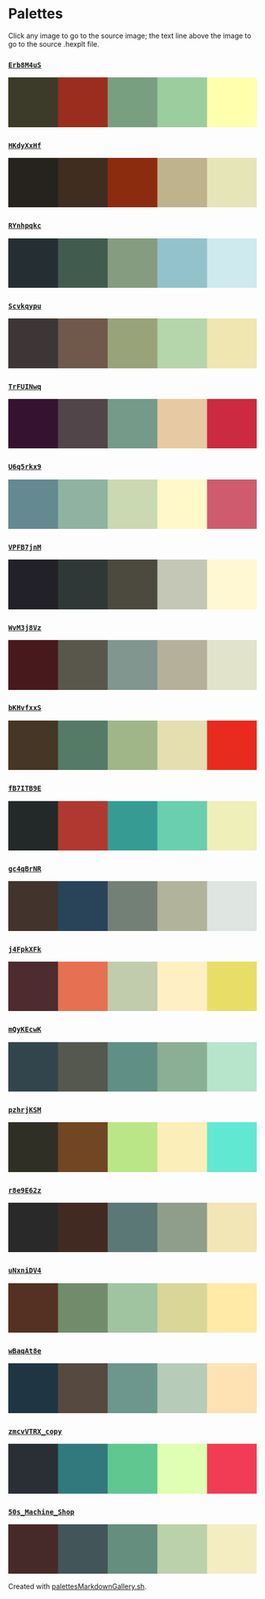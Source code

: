 # Palettes

Click any image to go to the source image; the text line above the image to go to the source .hexplt file.

### [`Erb8M4uS`](Erb8M4uS.hexplt)

[ ![Erb8M4uS.png](Erb8M4uS.png) ](Erb8M4uS.png)

### [`HKdyXxHf`](HKdyXxHf.hexplt)

[ ![HKdyXxHf.png](HKdyXxHf.png) ](HKdyXxHf.png)

### [`RYnhpqkc`](RYnhpqkc.hexplt)

[ ![RYnhpqkc.png](RYnhpqkc.png) ](RYnhpqkc.png)

### [`Scvkqypu`](Scvkqypu.hexplt)

[ ![Scvkqypu.png](Scvkqypu.png) ](Scvkqypu.png)

### [`TrFUINwq`](TrFUINwq.hexplt)

[ ![TrFUINwq.png](TrFUINwq.png) ](TrFUINwq.png)

### [`U6q5rkx9`](U6q5rkx9.hexplt)

[ ![U6q5rkx9.png](U6q5rkx9.png) ](U6q5rkx9.png)

### [`VPFB7jnM`](VPFB7jnM.hexplt)

[ ![VPFB7jnM.png](VPFB7jnM.png) ](VPFB7jnM.png)

### [`WvM3j8Vz`](WvM3j8Vz.hexplt)

[ ![WvM3j8Vz.png](WvM3j8Vz.png) ](WvM3j8Vz.png)

### [`bKHvfxxS`](bKHvfxxS.hexplt)

[ ![bKHvfxxS.png](bKHvfxxS.png) ](bKHvfxxS.png)

### [`fB7ITB9E`](fB7ITB9E.hexplt)

[ ![fB7ITB9E.png](fB7ITB9E.png) ](fB7ITB9E.png)

### [`gc4qBrNR`](gc4qBrNR.hexplt)

[ ![gc4qBrNR.png](gc4qBrNR.png) ](gc4qBrNR.png)

### [`j4FpkXFk`](j4FpkXFk.hexplt)

[ ![j4FpkXFk.png](j4FpkXFk.png) ](j4FpkXFk.png)

### [`mQyKEcwK`](mQyKEcwK.hexplt)

[ ![mQyKEcwK.png](mQyKEcwK.png) ](mQyKEcwK.png)

### [`pzhrjKSM`](pzhrjKSM.hexplt)

[ ![pzhrjKSM.png](pzhrjKSM.png) ](pzhrjKSM.png)

### [`r8e9E62z`](r8e9E62z.hexplt)

[ ![r8e9E62z.png](r8e9E62z.png) ](r8e9E62z.png)

### [`uNxniDV4`](uNxniDV4.hexplt)

[ ![uNxniDV4.png](uNxniDV4.png) ](uNxniDV4.png)

### [`wBaqAt8e`](wBaqAt8e.hexplt)

[ ![wBaqAt8e.png](wBaqAt8e.png) ](wBaqAt8e.png)

### [`zmcvVTRX_copy`](zmcvVTRX_copy.hexplt)

[ ![zmcvVTRX_copy.png](zmcvVTRX_copy.png) ](zmcvVTRX_copy.png)

### [`50s_Machine_Shop`](50s_Machine_Shop.hexplt)

[ ![50s_Machine_Shop.png](50s_Machine_Shop.png) ](50s_Machine_Shop.png)

Created with [palettesMarkdownGallery.sh](https://github.com/earthbound19/_ebDev/blob/master/scripts/palettesMarkdownGallery.sh).